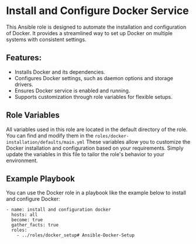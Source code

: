 Install and Configure Docker Service
=========

This Ansible role is designed to automate the installation and configuration of Docker. It provides a streamlined way to set up Docker on multiple systems with consistent settings.

Features:
--------------

  - Installs Docker and its dependencies.
  - Configures Docker settings, such as daemon options and storage drivers.
  - Ensures Docker service is enabled and running.
  - Supports customization through role variables for flexible setups.

Role Variables
--------------

All variables used in this role are located in the default directory of the role. You can find and modify them in the `roles/docker-installation/defaults/main.yml`
These variables allow you to customize the Docker installation and configuration based on your requirements. Simply update the variables in this file to tailor the role's behavior to your environment.


Example Playbook
----------------

You can use the Docker role in a playbook like the example below to install and configure Docker:

    - name: install and configuration docker
      hosts: all
      become: true
      gather_facts: true
      roles:
        - ../roles/docker_setup#   A n s i b l e - D o c k e r - S e t u p  
 